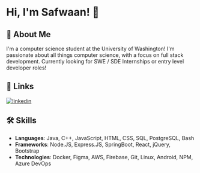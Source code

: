 # Hi, I'm Safwaan! 👋

## 🚀 About Me
I'm a computer science student at the University of Washington! I'm passionate about all things computer science, with a focus on full stack development. 
Currently looking for SWE / SDE Internships or entry level developer roles!
## 🔗 Links
[![linkedin](https://img.shields.io/badge/linkedin-0A66C2?style=for-the-badge&logo=linkedin&logoColor=white)](https://www.linkedin.com/in/safwaan-taher/)

## 🛠 Skills
* **Languages**: Java, C++, JavaScript, HTML, CSS, SQL, PostgreSQL, Bash
* **Frameworks**: Node.JS, Express.JS, SpringBoot, React, jQuery, Bootstrap
* **Technologies**: Docker, Figma, AWS, Firebase, Git, Linux, Android, NPM, Azure DevOps

